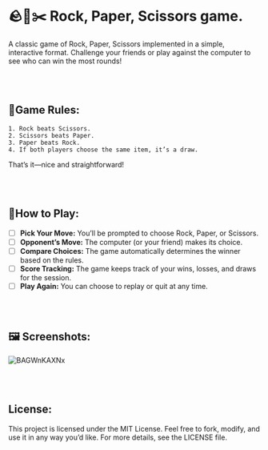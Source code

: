 
# 🪨📄✂️ Rock, Paper, Scissors game.


<p>A classic game of Rock, Paper, Scissors implemented in a simple, interactive format. Challenge your friends or play against the computer to see who can win the most rounds!</p> 


<br/><br/>


## 📜Game Rules:


    1. Rock beats Scissors.
    2. Scissors beats Paper.
    3. Paper beats Rock.
    4. If both players choose the same item, it’s a draw.

That’s it—nice and straightforward!


<br/><br/>
## 🎲How to Play:

- [ ]  <b>Pick Your Move:</b> You’ll be prompted to choose Rock, Paper, or Scissors.
- [ ]  <b>Opponent’s Move:</b> The computer (or your friend) makes its choice.
- [ ]  <b>Compare Choices:</b> The game automatically determines the winner based on the rules.
- [ ]  <b>Score Tracking:</b> The game keeps track of your wins, losses, and draws for the session.
- [ ]  <b>Play Again:</b> You can choose to replay or quit at any time.

<br/>
<br/>

## 🖼️ Screenshots:
![BAGWnKAXNx](https://github.com/user-attachments/assets/b340a308-23ab-4297-90c3-7fa325046fc4)



<br/><br/>

## License:
This project is licensed under the MIT License. Feel free to fork, modify, and use it in any way you’d like. For more details, see the LICENSE file.
